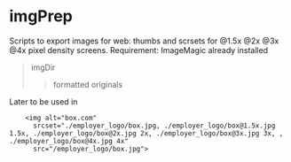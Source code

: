 # imgPrep

Scripts to export images for web: thumbs and scrsets for @1.5x @2x @3x @4x pixel density screens.
Requirement: ImageMagic already installed

>imgDir
>>formatted
>>originals

Later to be used in

        <img alt="box.com"
          srcset="./employer_logo/box.jpg, ./employer_logo/box@1.5x.jpg 1.5x, ./employer_logo/box@2x.jpg 2x, ./employer_logo/box@3x.jpg 3x, , ./employer_logo/box@4x.jpg 4x"
          src="/employer_logo/box.jpg">
